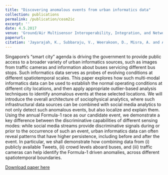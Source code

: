 ```yaml
---
title: "Discovering anomalous events from urban informatics data"
collection: publications
permalink: /publication/cosm2ic
excerpt: ''
date: 4.5.2017
venue: 'Ground/Air Multisensor Interoperability, Integration, and Networking for Persistent ISR VIII'
paperurl: 
citation: 'Jayarajah, K., Subbaraju, V., Weerakoon, D., Misra, A. and Athaide, N., 2017, May. Discovering anomalous events from urban informatics data. In Ground/Air Multisensor Interoperability, Integration, and Networking for Persistent ISR VIII (Vol. 10190, pp. 70-83). SPIE.'
---
```

Singapore’s “smart city” agenda is driving the government to provide public access to a broader variety of
urban informatics sources, such as images from traffic cameras and information about buses servicing different
bus stops. Such informatics data serves as probes of evolving conditions at different spatiotemporal scales.
This paper explores how such multi-modal informatics data can be used to establish the normal operating
conditions at different city locations, and then apply appropriate outlier-based analysis techniques to identify anomalous events at these selected locations. We will introduce the overall architecture of sociophysical analytics, where such infrastructural data sources can be combined with social media analytics to not only detect such anomalous events, but also localize and explain them. Using the annual Formula-1 race as our candidate event, we demonstrate a key difference between the discriminative capabilities of different sensing modes: while social media streams provide discriminative signals during or prior to the occurrence of such an event, urban informatics data can often reveal patterns that have higher persistence, including before and after the event. In particular, we shall demonstrate how combining data from (i) publicly available Tweets,
(ii) crowd levels aboard buses, and (iii) traffic cameras can help identify the Formula-1 driven anomalies,
across different spatiotemporal boundaries.

[Download paper here](https://ink.library.smu.edu.sg/cgi/viewcontent.cgi?article=4820&context=sis_research)

<!-- Recommended citation: Weerakoon, D., Subbaraju, V., Tran, T. and Misra, A., 2022. Cosm2ic: Optimizing real-time multi-modal instruction comprehension. IEEE Robotics and Automation Letters, 7(4), pp.10697-10704. -->